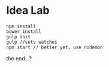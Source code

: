 # Idea Lab

```
npm install
bower install
gulp init
gulp //sets watches
npm start // better yet, use nodemon
```

the end...?
